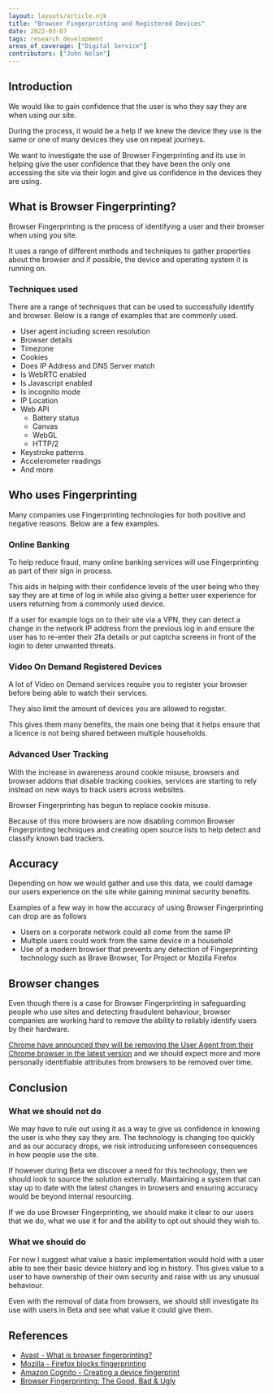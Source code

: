 ```yaml
---
layout: layouts/article.njk
title: "Browser Fingerprinting and Registered Devices"
date: 2022-03-07
tags: research_development
areas_of_coverage: ["Digital Service"]
contributors: ["John Nolan"]
---
```


## Introduction

We would like to gain confidence that the user is who they say they are when using our site.

During the process, it would be a help if we knew the device they use is the same or one of many devices they use on repeat journeys.

We want to investigate the use of Browser Fingerprinting and its use in helping give the user confidence that they have been the only one accessing the site via their login and give us confidence in the devices they are using.

## What is Browser Fingerprinting?

Browser Fingerprinting is the process of identifying a user and their browser when using you site.

It uses a range of different methods and techniques to gather properties about the browser and if possible, the device and operating system it is running on.

### Techniques used

There are a range of techniques that can be used to successfully identify and browser. Below is a range of examples that are commonly used.

* User agent including screen resolution
* Browser details
* Timezone
* Cookies
* Does IP Address and DNS Server match
* Is WebRTC enabled
* Is Javascript enabled
* Is incognito mode
* IP Location
* Web API
  * Battery status
  * Canvas
  * WebGL
  * HTTP/2
* Keystroke patterns
* Accelerometer readings
* And more

## Who uses Fingerprinting

Many companies use Fingerprinting technologies for both positive and negative reasons. Below are a few examples.

### Online Banking

To help reduce fraud, many online banking services will use Fingerprinting as part of their sign in process.

This aids in helping with their confidence levels of the user being who they say they are at time of log in while also giving a better user experience for users returning from a commonly used device.

If a user for example logs on to their site via a VPN, they can detect a change in the network IP address from the previous log in and ensure the user has to re-enter their 2fa details or put captcha screens in front of the login to deter unwanted threats.

### Video On Demand Registered Devices

A lot of Video on Demand services require you to register your browser before being able to watch their services.

They also limit the amount of devices you are allowed to register.

This gives them many benefits, the main one being that it helps ensure that a licence is not being shared between multiple households.

### Advanced User Tracking

With the increase in awareness around cookie misuse, browsers and browser addons that disable tracking cookies, services are starting to rely instead on new ways to track users across websites.

Browser Fingerprinting has begun to replace cookie misuse.

Because of this more browsers are now disabling common Browser Fingerprinting techniques and creating open source lists to help detect and classify known bad trackers.

## Accuracy

Depending on how we would gather and use this data, we could damage our users experience on the site while gaining minimal security benefits.

Examples of a few way in how the accuracy of using Browser Fingerprinting can drop are as follows

* Users on a corporate network could all come from the same IP
* Multiple users could work from the same device in a household
* Use of a modern browser that prevents any detection of Fingerprinting technology such as Brave Browser, Tor Project or Mozilla Firefox

## Browser changes

Even though there is a case for Browser Fingerprinting in safeguarding people who use sites and detecting fraudulent behaviour, browser companies are working hard to remove the ability to reliably identify users by their hardware.

[Chrome have announced they will be removing the User Agent from their Chrome browser in the latest version](https://www.xda-developers.com/chrome-100-beta/) and we should expect more and more personally identifiable attributes from browsers to be removed over time.

## Conclusion

### What we should not do

We may have to rule out using it as a way to give us confidence in knowing the user is who they say they are. The technology is changing too quickly and as our accuracy drops, we risk introducing unforeseen consequences in how people use the site.

If however during Beta we discover a need for this technology, then we should look to source the solution externally. Maintaining a system that can stay up to date with the latest changes in browsers and ensuring accuracy would be beyond internal resourcing.

If we do use Browser Fingerprinting, we should make it clear to our users that we do, what we use it for and the ability to opt out should they wish to.

### What we should do

For now I suggest what value a basic implementation would hold with a user able to see their basic device history and log in history. This gives value to a user to have ownership of their own security and raise with us any unusual behaviour.

Even with the removal of data from browsers, we should still investigate its use with users in Beta and see what value it could give them.

## References

* [Avast - What is browser fingerprinting?](https://www.avast.com/c-what-is-browser-fingerprinting)
* [Mozilla - Firefox blocks fingerprinting](https://www.mozilla.org/en-GB/firefox/features/block-fingerprinting/)
* [Amazon Cognito - Creating a device fingerprint](https://docs.aws.amazon.com/cognito/latest/developerguide/cognito-user-pool-settings-adaptive-authentication.html)
* [Browser Fingerprinting: The Good, Bad & Ugly](https://www.thesslstore.com/blog/browser-fingerprinting-the-good-bad-ugly/)
